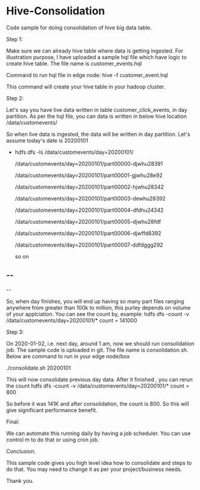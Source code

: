 # Hive-Consolidation

Code sample for doing consolidation of hive big data table.

Step 1:

Make sure we can already hive table where data is getting ingested. For illustration purpose, I have uploaded a sample hql file which have logic to create hive table.
The file name is customer_events.hql

Command to run hql file in edge node:
hive -f customer_event.hql

This command will create your hive table in your hadoop cluster.

Step 2:

Let's say you have live data written in table customer_click_events, in day partition. As per the hql file, you can data is written in below hive location
/data/customevents/

So when live data is ingested, the data will be written in day partition. Let's assume today's date is 20200101
- hdfs dfs -ls /data/customevents/day=20200101/

  /data/customevents/day=20200101/part00000-djwhu28391
  
  /data/customevents/day=20200101/part00001-gjwhu28e92
  
  /data/customevents/day=20200101/part00002-hjwhu28342
  
  /data/customevents/day=20200101/part00003-dewhu28392
  
  /data/customevents/day=20200101/part00004-dfdhu24342
  
  /data/customevents/day=20200101/part00005-djwhu28fdf
  
  /data/customevents/day=20200101/part00006-djwffd8392
  
  /data/customevents/day=20200101/part00007-ddfdggg292
  
  so on
 

 --
 --
 --
 
 
 So, when day finishes, you will end up having so many part files ranging anywhere from greater than 100k to million, this purley depends on volume of your applciation.
 You can see the count by, example:
 hdfs dfs -count -v /data/customevents/day=20200101/*
 count = 141000
 
 Step 3:
 
 On 2020-01-02, i.e. next day, around 1 am, now we should run consolidation job. The sample code is uploaded in git. The file name is consolidation.sh.
 Below are command to run in your edge node/box
 
 ./consolidate.sh 20200101
 
 This will now consolidate previous day data. After it finished , you can rerun the count
 hdfs dfs -count -v /data/customevents/day=20200101/*
 count = 800
 
 So before it was 141K and after consolidation, the count is 800. So this will give significant performance benefit.
 
 Final:
 
 We can automate this running daily by having a job scheduler. You can use control m to do that or using cron job.
 
 Conclusion:
 
 This sample code gives you high level idea how to consolidate and steps to do that. You may need to change it as per your project/business needs.
 
 Thank you.
 
 
